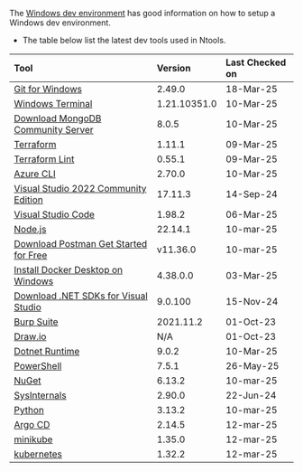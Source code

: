 The [Windows dev environment](https://learn.microsoft.com/en-us/windows/dev-environment/) has good information on how to setup a Windows dev environment.

- The table below list the latest dev tools used in Ntools.

| Tool                                                                                                       | Version     | Last Checked on |
| :--------------------------------------------------------------------------------------------------------- | :---------- | :-------------- |
| [Git for Windows](https://git-scm.com/downloads)                                                          | 2.49.0      | 18-Mar-25       |
| [Windows Terminal](https://www.microsoft.com/en-us/p/windows-terminal/9n0dx20hk701)                       | 1.21.10351.0| 10-Mar-25       |
| [Download MongoDB Community Server](https://www.mongodb.com/try/download/community)                       | 8.0.5       | 10-Mar-25       |
| [Terraform](https://releases.hashicorp.com/terraform)                                                    | 1.11.1      | 09-Mar-25       |
| [Terraform Lint](https://github.com/terraform-linters/tflint/releases)                                  | 0.55.1      | 09-Mar-25       |
| [Azure CLI](https://learn.microsoft.com/en-us/cli/azure/install-azure-cli-windows?pivots=msi)            | 2.70.0      | 10-Mar-25       |
| [Visual Studio 2022 Community Edition](https://visualstudio.microsoft.com/vs/community/)                | 17.11.3     | 14-Sep-24       |
| [Visual Studio Code](https://code.visualstudio.com/download)                                             | 1.98.2      | 06-Mar-25       |
| [Node.js](https://nodejs.org/en/download/)                                                               | 22.14.1     | 10-mar-25       |
| [Download Postman Get Started for Free](https://www.postman.com/downloads/)                               | v11.36.0  | 10-mar-25       |
| [Install Docker Desktop on Windows](https://docs.docker.com/docker-for-windows/install/)                 | 4.38.0.0    | 03-Mar-25       |
| [Download .NET SDKs for Visual Studio](https://dotnet.microsoft.com/en-us/download/dotnet/9.0)           | 9.0.100     | 15-Nov-24       |
| [Burp Suite](https://portswigger.net/burp/communitydownload)                                             | 2021.11.2   | 01-Oct-23       |
| [Draw.io](https://app.diagrams.net/)                                                                     | N/A         | 01-Oct-23       |
| [Dotnet Runtime](https://dotnet.microsoft.com/en-us/download/dotnet)                               | 9.0.2       | 10-Mar-25       |
| [PowerShell](https://github.com/PowerShell/PowerShell/releases)                                          | 7.5.1       | 26-May-25       |
| [NuGet](https://www.nuget.org/downloads)                                                                 | 6.13.2      | 10-mar-25       |
| [SysInternals](https://learn.microsoft.com/en-us/sysinternals/)                                          | 2.90.0      | 22-Jun-24       |
| [Python](https://www.python.org/downloads/)                                                               | 3.13.2      | 10-mar-25       |
| [Argo CD](https://github.com/argoproj/argo-cd/releases/)                                          | 2.14.5      | 12-mar-25       |
| [minikube](https://github.com/kubernetes/minikube/releases/)                                          | 1.35.0      | 12-mar-25       |
| [kubernetes](https://github.com/kubernetes/kubernetes/releases)                                          | 1.32.2      | 12-mar-25       |